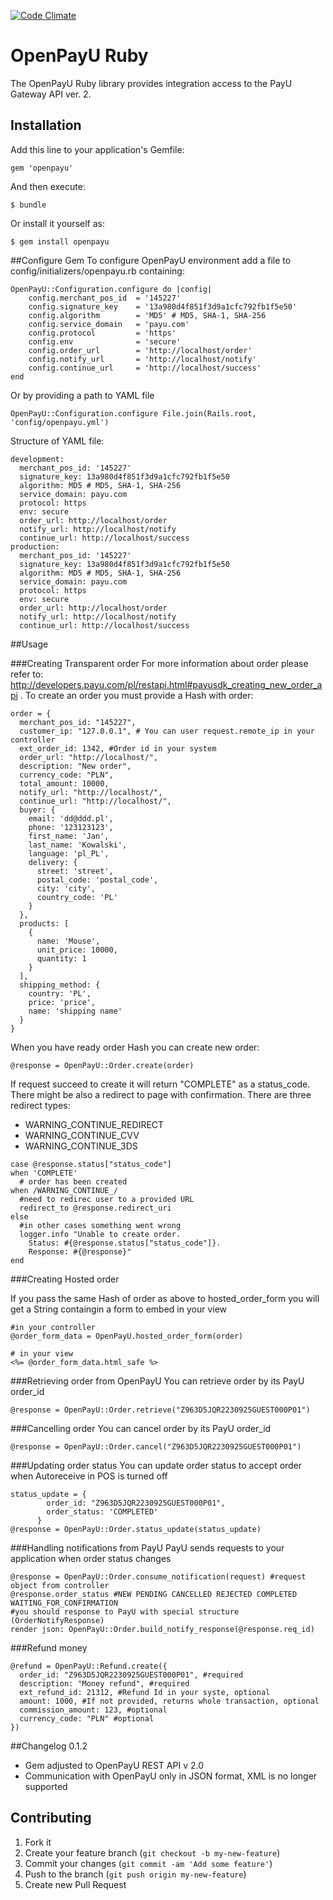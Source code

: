 [![Code Climate](https://codeclimate.com/repos/524eb044f3ea00329815dff1/badges/885c2d52f25c02295344/gpa.png)](https://codeclimate.com/repos/524eb044f3ea00329815dff1/feed)

# OpenPayU Ruby

The OpenPayU Ruby library provides integration access to the PayU Gateway API ver. 2.

## Installation

Add this line to your application's Gemfile:

    gem 'openpayu'

And then execute:

    $ bundle

Or install it yourself as:

    $ gem install openpayu

##Configure Gem
  To configure OpenPayU environment add a file to config/initializers/openpayu.rb containing:

    OpenPayU::Configuration.configure do |config|
        config.merchant_pos_id  = '145227'
        config.signature_key    = '13a980d4f851f3d9a1cfc792fb1f5e50'
        config.algorithm        = 'MD5' # MD5, SHA-1, SHA-256
        config.service_domain   = 'payu.com'
        config.protocol         = 'https'
        config.env              = 'secure'
        config.order_url        = 'http://localhost/order'
        config.notify_url       = 'http://localhost/notify'
        config.continue_url     = 'http://localhost/success'
    end

  Or by providing a path to YAML file

    OpenPayU::Configuration.configure File.join(Rails.root, 'config/openpayu.yml')

  Structure of YAML file:

    development:
      merchant_pos_id: '145227'
      signature_key: 13a980d4f851f3d9a1cfc792fb1f5e50
      algorithm: MD5 # MD5, SHA-1, SHA-256
      service_domain: payu.com
      protocol: https
      env: secure
      order_url: http://localhost/order
      notify_url: http://localhost/notify
      continue_url: http://localhost/success
    production:
      merchant_pos_id: '145227'
      signature_key: 13a980d4f851f3d9a1cfc792fb1f5e50
      algorithm: MD5 # MD5, SHA-1, SHA-256
      service_domain: payu.com
      protocol: https
      env: secure
      order_url: http://localhost/order
      notify_url: http://localhost/notify
      continue_url: http://localhost/success

##Usage

###Creating Transparent order
  For more information about order please refer to: http://developers.payu.com/pl/restapi.html#payusdk_creating_new_order_api .
  To create an order you must provide a Hash with order:

    order = {
      merchant_pos_id: "145227",
      customer_ip: "127.0.0.1", # You can user request.remote_ip in your controller
      ext_order_id: 1342, #Order id in your system
      order_url: "http://localhost/",
      description: "New order",
      currency_code: "PLN",
      total_amount: 10000,
      notify_url: "http://localhost/",
      continue_url: "http://localhost/",
      buyer: {
        email: 'dd@ddd.pl',
        phone: '123123123',
        first_name: 'Jan',
        last_name: 'Kowalski',
        language: 'pl_PL',
        delivery: {
          street: 'street',
          postal_code: 'postal_code',
          city: 'city',
          country_code: 'PL'
        }
      },
      products: [
        {
          name: 'Mouse',
          unit_price: 10000,
          quantity: 1
        }
      ],
      shipping_method: {
        country: 'PL',
        price: 'price',
        name: 'shipping name'
      }
    }

  When you have ready order Hash you can create new order:

    @response = OpenPayU::Order.create(order)

  If request succeed to create it will return "COMPLETE" as a status_code.
  There might be also a redirect to page with confirmation.
  There are three redirect types:

  * WARNING_CONTINUE_REDIRECT
  * WARNING_CONTINUE_CVV
  * WARNING_CONTINUE_3DS

```
case @response.status["status_code"]
when 'COMPLETE'
  # order has been created
when /WARNING_CONTINUE_/
  #need to redirec user to a provided URL
  redirect_to @response.redirect_uri
else
  #in other cases something went wrong
  logger.info "Unable to create order. 
    Status: #{@response.status["status_code"]}.
    Response: #{@response}"
end
```

###Creating Hosted order

  If you pass the same Hash of order as above to hosted_order_form you will
  get a String containgin a form to embed in your view

    #in your controller
    @order_form_data = OpenPayU.hosted_order_form(order)

    # in your view
    <%= @order_form_data.html_safe %>

###Retrieving order from OpenPayU
  You can retrieve order by its PayU order_id

    @response = OpenPayU::Order.retrieve("Z963D5JQR2230925GUEST000P01")

###Cancelling order 
  You can cancel order by its PayU order_id

    @response = OpenPayU::Order.cancel("Z963D5JQR2230925GUEST000P01")

###Updating order status
  You can update order status to accept order when Autoreceive in POS is turned off

    status_update = {
            order_id: "Z963D5JQR2230925GUEST000P01",
            order_status: 'COMPLETED'
          }
    @response = OpenPayU::Order.status_update(status_update)

###Handling notifications from PayU
  PayU sends requests to your application when order status changes

    @response = OpenPayU::Order.consume_notification(request) #request object from controller
    @response.order_status #NEW PENDING CANCELLED REJECTED COMPLETED WAITING_FOR_CONFIRMATION
    #you should response to PayU with special structure (OrderNotifyResponse)
    render json: OpenPayU::Order.build_notify_response(@response.req_id)


###Refund money

    @refund = OpenPayU::Refund.create({
      order_id: "Z963D5JQR2230925GUEST000P01", #required
      description: "Money refund", #required
      ext_refund_id: 21312, #Refund Id in your syste, optional
      amount: 1000, #If not provided, returns whole transaction, optional
      commission_amount: 123, #optional
      currency_code: "PLN" #optional
    })
    

##Changelog
  0.1.2
  
  * Gem adjusted to OpenPayU REST API v 2.0 
  * Communication with OpenPayU only in JSON format, XML is no longer supported


## Contributing

1. Fork it
2. Create your feature branch (`git checkout -b my-new-feature`)
3. Commit your changes (`git commit -am 'Add some feature'`)
4. Push to the branch (`git push origin my-new-feature`)
5. Create new Pull Request
